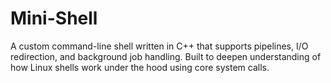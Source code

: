 # Mini-Shell
A custom command-line shell written in C++ that supports pipelines, I/O redirection, and background job handling. Built to deepen understanding of how Linux shells work under the hood using core system calls.
